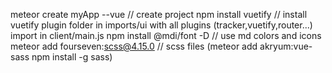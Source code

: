 meteor create myApp --vue // create project
npm install vuetify // install vuetify
plugin folder in imports/ui with all plugins (tracker,vuetify,router...)
import in client/main.js
npm install @mdi/font -D // use md colors and icons
meteor add fourseven:scss@4.15.0 // scss files
(meteor add akryum:vue-sass
npm install -g sass)
